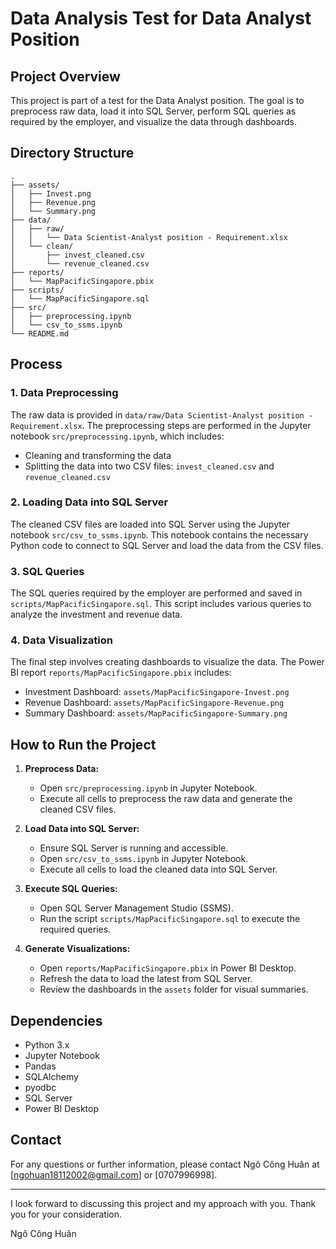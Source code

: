 # Data Analysis Test for Data Analyst Position

## Project Overview

This project is part of a test for the Data Analyst position. The goal is to preprocess raw data, load it into SQL Server, perform SQL queries as required by the employer, and visualize the data through dashboards.

## Directory Structure

```
.
├── assets/
│   ├── Invest.png
│   ├── Revenue.png
│   └── Summary.png
├── data/
│   ├── raw/
│   │   └── Data Scientist-Analyst position - Requirement.xlsx
│   └── clean/
│       ├── invest_cleaned.csv
│       └── revenue_cleaned.csv
├── reports/
│   └── MapPacificSingapore.pbix
├── scripts/
│   └── MapPacificSingapore.sql
├── src/
│   ├── preprocessing.ipynb
│   └── csv_to_ssms.ipynb
└── README.md
```

## Process

### 1. Data Preprocessing

The raw data is provided in `data/raw/Data Scientist-Analyst position - Requirement.xlsx`. The preprocessing steps are performed in the Jupyter notebook `src/preprocessing.ipynb`, which includes:

- Cleaning and transforming the data
- Splitting the data into two CSV files: `invest_cleaned.csv` and `revenue_cleaned.csv`

### 2. Loading Data into SQL Server

The cleaned CSV files are loaded into SQL Server using the Jupyter notebook `src/csv_to_ssms.ipynb`. This notebook contains the necessary Python code to connect to SQL Server and load the data from the CSV files.

### 3. SQL Queries

The SQL queries required by the employer are performed and saved in `scripts/MapPacificSingapore.sql`. This script includes various queries to analyze the investment and revenue data.

### 4. Data Visualization

The final step involves creating dashboards to visualize the data. The Power BI report `reports/MapPacificSingapore.pbix` includes:

- Investment Dashboard: `assets/MapPacificSingapore-Invest.png`
- Revenue Dashboard: `assets/MapPacificSingapore-Revenue.png`
- Summary Dashboard: `assets/MapPacificSingapore-Summary.png`

## How to Run the Project

1. **Preprocess Data:**
   - Open `src/preprocessing.ipynb` in Jupyter Notebook.
   - Execute all cells to preprocess the raw data and generate the cleaned CSV files.

2. **Load Data into SQL Server:**
   - Ensure SQL Server is running and accessible.
   - Open `src/csv_to_ssms.ipynb` in Jupyter Notebook.
   - Execute all cells to load the cleaned data into SQL Server.

3. **Execute SQL Queries:**
   - Open SQL Server Management Studio (SSMS).
   - Run the script `scripts/MapPacificSingapore.sql` to execute the required queries.

4. **Generate Visualizations:**
   - Open `reports/MapPacificSingapore.pbix` in Power BI Desktop.
   - Refresh the data to load the latest from SQL Server.
   - Review the dashboards in the `assets` folder for visual summaries.

## Dependencies

- Python 3.x
- Jupyter Notebook
- Pandas
- SQLAlchemy
- pyodbc
- SQL Server
- Power BI Desktop

## Contact

For any questions or further information, please contact Ngô Công Huân at [ngohuan18112002@gmail.com] or [0707996998].

---

I look forward to discussing this project and my approach with you. Thank you for your consideration.

Ngô Công Huân
